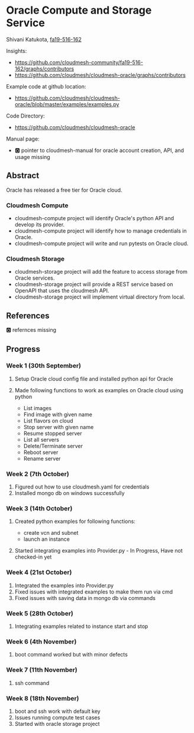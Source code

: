 # Oracle Compute and Storage Service

Shivani Katukota, [fa19-516-162](https://github.com/cloudmesh-community/fa19-516-162)

Insights: 

* <https://github.com/cloudmesh-community/fa19-516-162/graphs/contributors>
* <https://github.com/cloudmesh/cloudmesh-oracle/graphs/contributors>

Example code at github location: 

* <https://github.com/cloudmesh/cloudmesh-oracle/blob/master/examples/examples.py>

Code Directory:

* <https://github.com/cloudmesh/cloudmesh-oracle>

Manual page:

* :o2: pointer to cloudmesh-manual for oracle account creation, API, and usage missing


## Abstract

Oracle has released a free tier for Oracle cloud.


### Cloudmesh Compute

* cloudmesh-compute project will identify Oracle's python API and develop its 
provider.
* cloudmesh-compute project will identify how to manage credentials in Oracle.
* cloudmesh-compute project will write and run pytests on Oracle cloud. 

### Cloudmesh Storage

* cloudmesh-storage project will add the feature to access storage from Oracle 
services.
* cloudmesh-storage project will provide a REST service based on OpenAPI that 
uses the cloudmesh API.
* cloudmesh-storage project will implement virtual directory from local.

## References

:o2: refernces missing

## Progress

### Week 1 (30th September)

1. Setup Oracle cloud config file and installed python api for Oracle
2. Made following functions to work as examples on Oracle cloud using python

   * List images
   * Find image with given name
   * List flavors on cloud
   * Stop server with given name
   * Resume stopped server
   * List all servers
   * Delete/Terminate server
   * Reboot server
   * Rename server

### Week 2 (7th October)

1. Figured out how to use cloudmesh.yaml for credentials
2. Installed mongo db on windows successfully

### Week 3 (14th October)

1. Created python examples for following functions: 

   * create vcn and subnet
   * launch an instance

2. Started integrating examples into Provider.py - In Progress, 
   Have not checked-in yet

### Week 4 (21st October)

1. Integrated the examples into Provider.py
2. Fixed issues with integrated examples to make them run via cmd
3. Fixed issues with saving data in mongo db via commands 

### Week 5 (28th October)

1. Integrating examples related to instance start and stop

### Week 6 (4th November)

1. boot command worked but with minor defects

### Week 7 (11th November)

1. ssh command

### Week 8 (18th November)

1. boot and ssh work with default key
2. Issues running compute test cases
3. Started with oracle storage project

